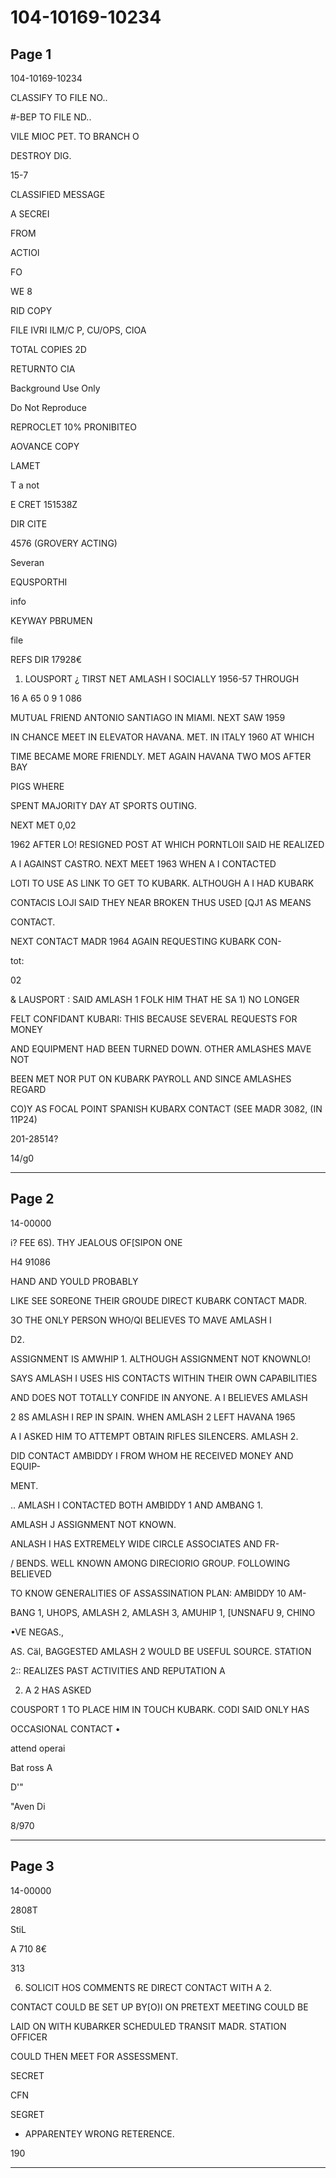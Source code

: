# 104-10169-10234

## Page 1

104-10169-10234

CLASSIFY TO FILE NO..

#-BEP TO FILE ND..

VILE MIOC PET. TO BRANCH O

DESTROY DIG.

15-7

CLASSIFIED MESSAGE

A SECREI

FROM

ACTIOl

FO

WE 8

RID COPY

FILE IVRI ILM/C P, CU/OPS, ClOA

TOTAL COPIES 2D

RETURNTO CIA

Background Use Only

Do Not Reproduce

REPROCLET 10% PRONIBITEO

AOVANCE COPY

LAMET

T a not

E CRET 151538Z

DIR CITE

4576 (GROVERY ACTING)

Severan

EQUSPORTHI

info

KEYWAY PBRUMEN

file

REFS DIR 17928€

1. LOUSPORT ¿ TIRST NET AMLASH I SOCIALLY 1956-57 THROUGH

16 A 65 0 9 1 086

MUTUAL FRIEND ANTONIO SANTIAGO IN MIAMI. NEXT SAW 1959

IN CHANCE MEET IN ELEVATOR HAVANA. MET. IN ITALY 1960 AT WHICH

TIME BECAME MORE FRIENDLY. MET AGAIN HAVANA TWO MOS AFTER BAY

PIGS WHERE

SPENT MAJORITY DAY AT SPORTS OUTING.

NEXT MET 0,02

1962 AFTER LO! RESIGNED POST AT WHICH PORNTLOII SAID HE REALIZED

A I AGAINST CASTRO. NEXT MEET 1963 WHEN A I CONTACTED

LOTI TO USE AS LINK TO GET TO KUBARK. ALTHOUGH A I HAD KUBARK

CONTACIS LOJI SAID THEY NEAR BROKEN THUS USED [QJ1 AS MEANS

CONTACT.

NEXT CONTACT MADR 1964 AGAIN REQUESTING KUBARK CON-

tot:

02

& LAUSPORT : SAID AMLASH 1 FOLK HIM THAT HE SA 1) NO LONGER

FELT CONFIDANT KUBARI: THIS BECAUSE SEVERAL REQUESTS FOR MONEY

AND EQUIPMENT HAD BEEN TURNED DOWN. OTHER AMLASHES MAVE NOT

BEEN MET NOR PUT ON KUBARK PAYROLL AND SINCE AMLASHES REGARD

CO)Y AS FOCAL POINT SPANISH KUBARX CONTACT (SEE MADR 3082, (IN 11P24)

201-28514?

14/g0

---

## Page 2

14-00000

i? FEE 6S). THY JEALOUS OF[SIPON ONE

H4 91086

HAND AND YOULD PROBABLY

LIKE SEE SOREONE THEIR GROUDE DIRECT KUBARK CONTACT MADR.

3O THE ONLY PERSON WHO/QI BELIEVES TO MAVE AMLASH I

D2.

ASSIGNMENT IS AMWHIP 1. ALTHOUGH ASSIGNMENT NOT KNOWNLO!

SAYS AMLASH I USES HIS CONTACTS WITHIN THEIR OWN CAPABILITIES

AND DOES NOT TOTALLY CONFIDE IN ANYONE. A I BELIEVES AMLASH

2 8S AMLASH I REP IN SPAIN. WHEN AMLASH 2 LEFT HAVANA 1965

A I ASKED HIM TO ATTEMPT OBTAIN RIFLES SILENCERS. AMLASH 2.

DID CONTACT AMBIDDY I FROM WHOM HE RECEIVED MONEY AND EQUIP-

MENT.

.. AMLASH I CONTACTED BOTH AMBIDDY 1 AND AMBANG 1.

AMLASH J ASSIGNMENT NOT KNOWN.

ANLASH I HAS EXTREMELY WIDE CIRCLE ASSOCIATES AND FR-

/ BENDS. WELL KNOWN AMONG DIRECIORIO GROUP. FOLLOWING BELIEVED

TO KNOW GENERALITIES OF ASSASSINATION PLAN: AMBIDDY 10 AM-

BANG 1, UHOPS, AMLASH 2, AMLASH 3, AMUHIP 1, [UNSNAFU 9, CHINO

•VE NEGAS.,

AS. Cäl, BAGGESTED AMLASH 2 WOULD BE USEFUL SOURCE. STATION

2:: REALIZES PAST ACTIVITIES AND REPUTATION A

2. A 2 HAS ASKED

COUSPORT 1 TO PLACE HIM IN TOUCH KUBARK. CODI SAID ONLY HAS

OCCASIONAL CONTACT •

attend operai

Bat ross A

D'"

"Aven Di

8/970

---

## Page 3

14-00000

2808T

StiL

A 710 8€

313

6. SOLICIT HOS COMMENTS RE DIRECT CONTACT WITH A 2.

CONTACT COULD BE SET UP BY[O)I ON PRETEXT MEETING COULD BE

LAID ON WITH KUBARKER SCHEDULED TRANSIT MADR. STATION OFFICER

COULD THEN MEET FOR ASSESSMENT.

SECRET

CFN

SEGRET

+ APPARENTEY WRONG RETERENCE.

190

---

